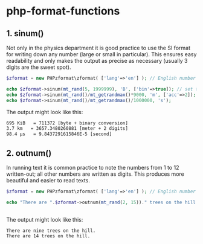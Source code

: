 # php-format-functions

## 1. sinum() ##

Not only in the physics department it is good practice to use the SI format for writing down any number (large or small in particular). This ensures easy readability and only makes the output as precise as necessary (usually 3 digits are the sweet spot).  

```php
$zformat = new PHPzformat\zformat( ['lang'=>'en'] ); // English number format

echo $zformat->sinum(mt_rand(5, 1999999), 'B', ['bin'=>true]); // set to binary instead of SI prefixes
echo $zformat->sinum(mt_rand()/mt_getrandmax()*9000, 'm', ['acc'=>2]); // accuracy = 2 digits 
echo $zformat->sinum(mt_rand()/mt_getrandmax()/1000000, 's'); 
```

The output might look like this:

```html
695 KiB   = 711372 [byte + binary conversion]
3.7 km   = 3657.3480260881 [meter + 2 digits]
98.4 µs   = 9.8437291615846E-5 [second]
```


## 2. outnum() ##

In running text it is common practice to note the numbers from 1 to 12 written-out; all other numbers are written as digits. This produces more beautiful and easier to read texts. 

```php
$zformat = new PHPzformat\zformat( ['lang'=>'en'] ); // English number format

echo "There are ".$zformat->outnum(mt_rand(2, 15))." trees on the hill.";
    
```

The output might look like this:

```html
There are nine trees on the hill.
There are 14 trees on the hill.
```
 
